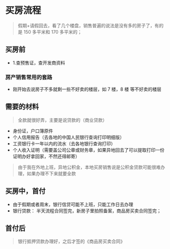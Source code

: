 # 买房流程

>假期+请假回去，看了几个楼盘，销售普遍的说法是没有多的房子了，有的是 150 多平米和 170 多平米的；



## 买房前

- 1.查预售证，查开发商资料


### 房产销售常用的套路
- 刚开始去说房子不多就剩一些不好卖的楼层，如 7 楼，8 楼 等不好卖的楼层


## 需要的材料
>全款就很好弄，主要是说贷款的（商业贷款）
- 身份证，户口簿原件
- 个人信用报告（去各地的中国人民银行查询打印明细版）
- 工资银行卡一年以内的流水（去各地银行查询打印）
- 个人收入证明（需要盖公司公章或财务章，如果异地回去了可以提取打印一份证明办好拿回家，不然还得邮寄）

>由于我在外地上班，异地公积金，本地买房销售说是公积金贷款可能很难办理，如果办理不下来就要全款

## 买房中，首付
- 由于假期或者周末，银行信贷可能不上班，只能工作日去办理
- 银行贷款： 半天流程合同签完，新房子里拍照备案，商品房买卖合同签完；


## 首付后

>银行抵押贷款办理好，之后才签的《商品房买卖合同》
